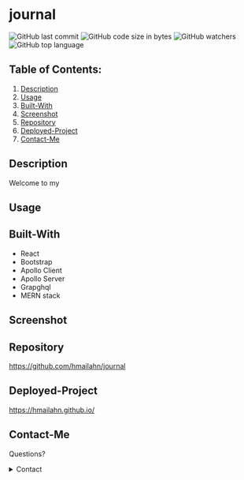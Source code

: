 # journal


![GitHub last commit](https://img.shields.io/github/last-commit/hmailahn/journal) ![GitHub code size in bytes](https://img.shields.io/github/languages/code-size/hmailahn/journal) ![GitHub watchers](https://img.shields.io/github/watchers/hmailahn/journal?label=Watch&style=social) ![GitHub top language](https://img.shields.io/github/languages/top/hmailahn/journal)

## Table of Contents:

1. [Description](#Description)
2. [Usage](#Usage)
3. [Built-With](#Built-With)
4. [Screenshot](#Screenshot)
5. [Repository](#Repository)
6. [Deployed-Project](#Deployed-Project)
7. [Contact-Me](#Contact-Me)

## Description

Welcome to my 

## Usage



## Built-With

* React
* Bootstrap
* Apollo Client
* Apollo Server
* Grapghql
* MERN stack


## Screenshot

## Repository

https://github.com/hmailahn/journal

## Deployed-Project

https://hmailahn.github.io/

## Contact-Me

Questions?

<details>
    <summary>Contact</summary>
    mailahnheidi@gmail.com <br>
</details>

